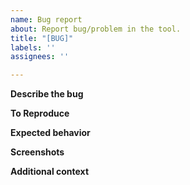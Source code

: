 ```yaml
---
name: Bug report
about: Report bug/problem in the tool.
title: "[BUG]"
labels: ''
assignees: ''

---
```


**Describe the bug**
<!--
Please Describe the problem you are facing.
-->

**To Reproduce**
<!--
What steps did you do to reach the bug?
-->

**Expected behavior**
<!--
A clear and concise description of what you expected to happen.
-->

**Screenshots**
<!--
Attach screenshots if it helps explain your bug report.
-->

**Additional context**
<!--
Add any other context about the problem here.
-->
